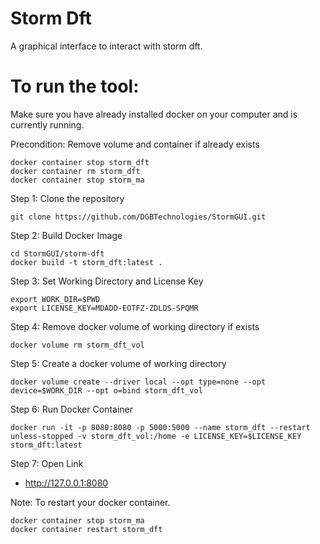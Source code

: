 # Storm Dft

A graphical interface to interact with storm dft. 


# To run the tool:

Make sure you have already installed docker on your computer and is currently running. 

Precondition: Remove volume and container if already exists

```
docker container stop storm_dft
docker container rm storm_dft
docker container stop storm_ma
```

Step 1: Clone the repository

```
git clone https://github.com/DGBTechnologies/StormGUI.git
```

Step 2: Build Docker Image

```
cd StormGUI/storm-dft 
docker build -t storm_dft:latest .
```

Step 3: Set Working Directory and License Key

```
export WORK_DIR=$PWD
export LICENSE_KEY=MDADD-EOTFZ-ZDLDS-SPQMR
```


Step 4: Remove docker volume of working directory if exists

```
docker volume rm storm_dft_vol
```



Step 5: Create a docker volume  of working directory

```
docker volume create --driver local --opt type=none --opt device=$WORK_DIR --opt o=bind storm_dft_vol
```


Step 6: Run Docker Container

```
docker run -it -p 8080:8080 -p 5000:5000 --name storm_dft --restart unless-stopped -v storm_dft_vol:/home -e LICENSE_KEY=$LICENSE_KEY storm_dft:latest
```

Step 7: Open Link 

- http://127.0.0.1:8080



Note: To restart your docker container.

```
docker container stop storm_ma
docker container restart storm_dft
```

